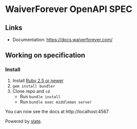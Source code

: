 # WaiverForever OpenAPI SPEC

## Links

- Documentation: https://docs.waiverforever.com/

## Working on specification

### Install

1. Install [Ruby 2.5 or newer](https://www.ruby-lang.org/)
2. `gem install bundler`
2. Clone repo and `cd`
    + Run `bundle install`
    + Run `bundle exec middleman server`

You can now see the docs at http://localhost:4567

Powered by [slate](https://github.com/lord/slate).
